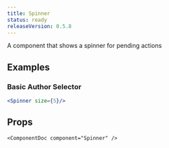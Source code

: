 ```yaml
---
title: Spinner
status: ready
releaseVersion: 0.5.8
---
```


A component that shows a spinner for pending actions

## Examples

### Basic Author Selector

```.jsx
<Spinner size={5}/>
```

## Props

```!jsx
<ComponentDoc component="Spinner" />
```